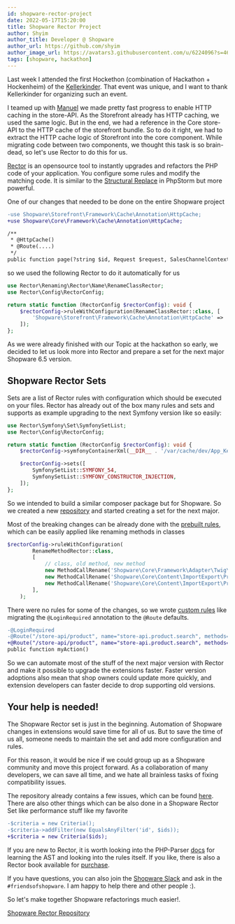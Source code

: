 ```yaml
---
id: shopware-rector-project
date: 2022-05-17T15:20:00
title: Shopware Rector Project
author: Shyim
author_title: Developer @ Shopware
author_url: https://github.com/shyim
author_image_url: https://avatars3.githubusercontent.com/u/6224096?s=460&u=18be3a2d46f07dd42fc2b6dee9b4b9b68bca28d2&v=4
tags: [shopware, hackathon]
---
```


Last week I attended the first Hockethon (combination of Hackathon + Hockenheim) of the [Kellerkinder](https://www.kellerkinder.de/). That event was unique, and I want to thank Kellerkinder for organizing such an event.

I teamed up with [Manuel](https://twitter.com/_MaHoDi_) we made pretty fast progress to enable HTTP caching in the store-API. As the Storefront already has HTTP caching, we used the same logic. But in the end, we had a reference in the Core store-API to the HTTP cache of the storefront bundle. So to do it right, we had to extract the HTTP cache logic of Storefront into the core component.
While migrating code between two components, we thought this task is so brain-dead, so let's use Rector to do this for us.

[Rector](https://github.com/rectorphp/rector) is an opensource tool to instantly upgrades and refactors the PHP code of your application. You configure some rules and modify the matching code. It is similar to the [Structural Replace](https://www.jetbrains.com/help/phpstorm/structural-search-and-replace.html#to_search_structurally) in PhpStorm but more powerful.

One of our changes that needed to be done on the entire Shopware project

```diff
-use Shopware\Storefront\Framework\Cache\Annotation\HttpCache;
+use Shopware\Core\Framework\Cache\Annotation\HttpCache;

/**
 * @HttpCache()
 * @Route(....)
 */
public function page(?string $id, Request $request, SalesChannelContext $salesChannelContext): Response
```

so we used the following Rector to do it automatically for us

```php
use Rector\Renaming\Rector\Name\RenameClassRector;
use Rector\Config\RectorConfig;

return static function (RectorConfig $rectorConfig): void {
    $rectorConfig->ruleWithConfiguration(RenameClassRector::class, [
        'Shopware\Storefront\Framework\Cache\Annotation\HttpCache' => 'Shopware\Core\Framework\Cache\Annotation\HttpCache',
    ]);
};
```

As we were already finished with our Topic at the hackathon so early, we decided to let us look more into Rector and prepare a set for the next major Shopware 6.5 version.

## Shopware Rector Sets

Sets are a list of Rector rules with configuration which should be executed on your files. Rector has already out of the box many rules and sets and supports as example upgrading to the next Symfony version like so easily:

```php
use Rector\Symfony\Set\SymfonySetList;
use Rector\Config\RectorConfig;

return static function (RectorConfig $rectorConfig): void {
    $rectorConfig->symfonyContainerXml(__DIR__ . '/var/cache/dev/App_KernelDevDebugContainer.xml');

    $rectorConfig->sets([
        SymfonySetList::SYMFONY_54,
        SymfonySetList::SYMFONY_CONSTRUCTOR_INJECTION,
    ]);
};
```

So we intended to build a similar composer package but for Shopware. So we created a new [repository](https://github.com/FriendsOfShopware/shopware-rector) and started creating a set for the next major.

Most of the breaking changes can be already done with the [prebuilt rules](https://github.com/rectorphp/rector/blob/main/docs/rector_rules_overview.md), which can be easily applied like renaming methods in classes

```php
$rectorConfig->ruleWithConfiguration(
        RenameMethodRector::class,
        [
            // class, old method, new method
            new MethodCallRename('Shopware\Core\Framework\Adapter\Twig\EntityTemplateLoader', 'clearInternalCache', 'reset'),
            new MethodCallRename('Shopware\Core\Content\ImportExport\Processing\Mapping\Mapping', 'getDefault', 'getDefaultValue'),
            new MethodCallRename('Shopware\Core\Content\ImportExport\Processing\Mapping\Mapping', 'getMappedDefault', 'getDefaultValue'),
        ],
    );
```

There were no rules for some of the changes, so we wrote [custom rules](https://github.com/FriendsOfShopware/shopware-rector/blob/master/src/Rule/v65/) like migrating the `@LoginRequired` annotation to the `@Route` defaults.

```diff
-@LoginRequired
-@Route("/store-api/product", name="store-api.product.search", methods={"GET", "POST"})
+@Route("/store-api/product", name="store-api.product.search", methods={"GET", "POST"}, defaults={"_loginRequired"=true})
public function myAction()
```

So we can automate most of the stuff of the next major version with Rector and make it possible to upgrade the extensions faster. Faster version adoptions also mean that shop owners could update more quickly, and extension developers can faster decide to drop supporting old versions.

## Your help is needed!

The Shopware Rector set is just in the beginning. Automation of Shopware changes in extensions would save time for all of us. But to save the time of us all, someone needs to maintain the set and add more configuration and rules.

For this reason, it would be nice if we could group up as a Shopware community and move this project forward. As a collaboration of many developers, we can save all time, and we hate all brainless tasks of fixing compatibility issues. 

The repository already contains a few issues, which can be found [here](https://github.com/FriendsOfShopware/shopware-rector/issues). 
There are also other things which can be also done in a Shopware Rector Set like performance stuff like my favorite

```diff
-$criteria = new Criteria();
-$criteria->addFilter(new EqualsAnyFilter('id', $ids));
+$criteria = new Criteria($ids);
```

If you are new to Rector, it is worth looking into the PHP-Parser [docs](https://github.com/nikic/PHP-Parser/tree/master/doc) for learning the AST and looking into the rules itself. If you like, there is also a Rector book available for [purchase](https://leanpub.com/rector-the-power-of-automated-refactoring).

If you have questions, you can also join the [Shopware Slack](https://slack.shopware.com) and ask in the `#friendsofshopware`. I am happy to help there and other people :). 

So let's make together Shopware refactorings much easier!.

[Shopware Rector Repository](https://github.com/FriendsOfShopware/shopware-rector)
